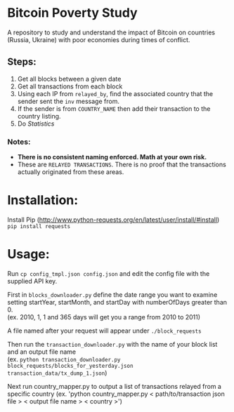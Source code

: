 # Bitcoin Poverty Study
A repository to study and understand the impact of Bitcoin on countries (Russia, Ukraine) with poor economies during times of conflict.  
## Steps:
1. Get all blocks between a given date
2. Get all transactions from each block
3. Using each IP from `relayed_by`, find the associated country that the sender sent the `inv` message from.
4. If the sender is from `COUNTRY_NAME` then add their transaction to the country listing.
5. Do *Statistics*

### Notes:
- **There is no consistent naming enforced. Math at your own risk.**
- These are `RELAYED TRANSACTIONS`. There is no proof that the transactions actually originated from these areas.

# Installation:

Install Pip (http://www.python-requests.org/en/latest/user/install/#install)
```pip install requests```

# Usage:
Run `cp config_tmpl.json config.json` and edit the config file with the supplied API key.

First in `blocks_downloader.py` define the date range you want to examine setting startYear, startMonth, and startDay with numberOfDays greater than 0.  
(ex. 2010, 1, 1 and 365 days will get you a range from 2010 to 2011)  

A file named after your request will appear under `./block_requests`  

Then run the `transaction_downloader.py` with the name of your block list and an output file name  
(ex. `python transaction_downloader.py block_requests/blocks_for_yesterday.json transaction_data/tx_dump_1.json`)

Next run country_mapper.py to output a list of transactions relayed from a specific country
(ex. 'python country_mapper.py < path/to/transaction json file > < output file name > < country >')
